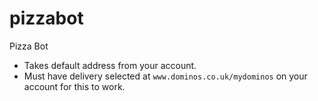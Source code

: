 # pizzabot
Pizza Bot


* Takes default address from your account.
* Must have delivery selected at `www.dominos.co.uk/mydominos` on your account for this to work.